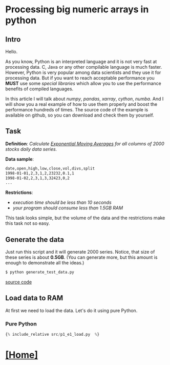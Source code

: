 # Processing big numeric arrays in python

## Intro

Hello. 

As you know, Python is an interpreted language and it is not very fast at processing data. C, Java or any other compilable language is much faster. However, Python is very popular among data scientists and they use it for processing data. But if you want to reach acceptable performance you **MUST** use some *special libraries* which allow you to use the performance benefits of compiled languages.

In this article I will talk about *numpy*, *pandas*, *xarray*, *cython*, *numba*. And I will show you a real example of how to use them properly and boost the performance hundreds of times. The source code of the example is available on github, so you can download and check them by yourself.


## Task

**Definition**: *Calculate [Exponential Moving Averages](https://en.wikipedia.org/wiki/Moving_average#Exponential_moving_average) for all columns of 2000 stocks daily data series.*

**Data sample**:
```txt
date,open,high,low,close,vol,divs,split
1998-01-01,2,3,1,2,23232,0.1,1
1998-01-02,2,3,1,3,32423,0,2
...
```

**Restrictions**: 
- *execution time should be less than 10 seconds*
- *your program should consume less than 1.5GB RAM*

This task looks simple, but the volume of the data and the restrictions make this task not so easy.

## Generate the data 

Just run this script and it will generate 2000 series. Notice, that size of these series is about **0.5GB**. (You can generate more, but this amount is enough to demonstrate all the ideas.)
```bash
$ python generate_test_data.py
```
[source code](src/generate_test_data.py)

## Load data to RAM

At first we need to load the data. Let's do it using pure Python.

### Pure Python

```python
{% include_relative src/p1_e1_load.py  %}
```

# [[Home]](/)


<script src='/assets/comments.js'></script>
